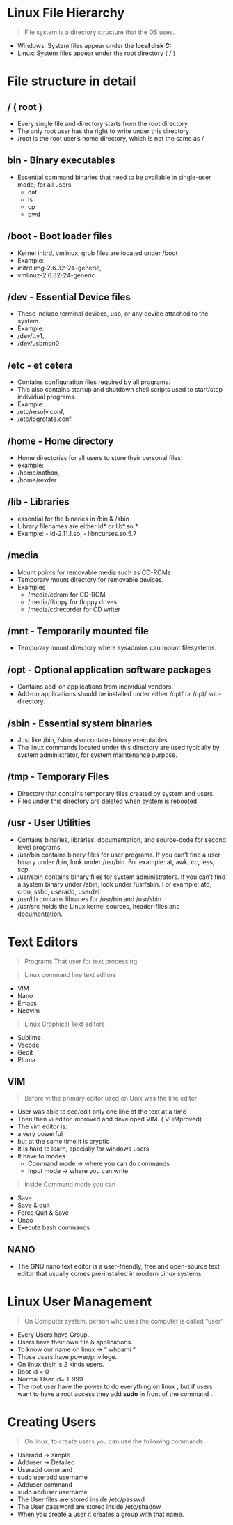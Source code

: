 # Linux File Hierarchy
> File system is a directory structure that the OS uses.

- Windows: System files appear under the **local disk C:**
- Linux: System files appear under the root directory ( / )

# File structure in detail
## / ( root )
 - Every single file and directory starts from the root directory
 - The only root user has the right to write under this directory
 - /root is the root user’s home directory, which is not the same as /

 ## bin - Binary executables
 - Essential command binaries that need to be available in single-user mode; for all users
     - cat
     - ls
     - cp
     - pwd

 ## /boot - Boot loader files
- Kernel initrd, vmlinux, grub files are located under /boot
- Example:
 - initrd.img-2.6.32-24-generic,
 - vmlinuz-2.6.32-24-generic

 ## /dev - Essential Device files
 - These include terminal devices, usb, or any device attached to the system.
 - Example: 
  - /dev/tty1,
  - /dev/usbmon0

 ## /etc - et cetera
  - Contains configuration files required by all programs.
  - This also contains startup and shutdown shell scripts used to start/stop individual programs.
  - Example: 
   - /etc/resolv.conf,
   - /etc/logrotate.conf.

  ## /home - Home directory
  -  Home directories for all users to store their personal files.
  - example: 
   - /home/nathan,
   - /home/rexder

  ## /lib - Libraries 
  - essential for the binaries in /bin & /sbin
  - Library filenames are either ld* or lib*.so.*
  -  Example: 
    - ld-2.11.1.so,
    - libncurses.so.5.7

  ## /media 
  - Mount points for removable media such as CD-ROMs
  - Temporary mount directory for removable devices.
  - Examples
    - /media/cdrom for CD-ROM 
    - /media/floppy for floppy drives
    - /media/cdrecorder for CD writer

  ## /mnt - Temporarily mounted file
   - Temporary mount directory where sysadmins can mount filesystems.

  ## /opt - Optional application software packages
   - Contains add-on applications from individual vendors.
   - Add-on applications should be installed under either /opt/ or /opt/ sub-directory.

  ## /sbin - Essential system binaries
   - Just like /bin, /sbin also contains binary executables.
   - The linux commands located under this directory are used typically by system administrator, for system     maintenance purpose.

 ## /tmp - Temporary Files
  - Directory that contains temporary files created by system and users.
  - Files under this directory are deleted when system is rebooted.

## /usr - User Utilities
  - Contains binaries, libraries, documentation, and source-code for second level programs.
  - /usr/bin contains binary files for user programs. If you can’t find a user binary under /bin, look under
/usr/bin. For example: at, awk, cc, less, scp
  - /usr/sbin contains binary files for system administrators. If you can’t find a system binary under /sbin, look under /usr/sbin. For example: atd, cron, sshd, useradd, userdel
  - /usr/lib contains libraries for /usr/bin and /usr/sbin
  - /usr/src holds the Linux kernel sources, header-files and documentation.

# Text Editors
 > Programs That user for text processing.

 > Linux command line text editors
  - VIM
  - Nano
  - Emacs
  - Neovim

 > Linux Graphical Text editors
  - Sublime
  - Vscode
  - Gedit
  - Pluma

## VIM
 > Before vi the primary editor used on Unix was the line editor
 - User was able to see/edit only one line of the text at a time
 - Then then vi editor improved and developed VIM. ( VI iMproved)
 -  The vim editor is:
   - a very powerful
   - but at the same time it is cryptic
   - It is hard to learn, specially for windows users
 - It have to modes
   - Command mode -> where you can do commands
   - Input mode -> where you can write
 > Inside Command mode you can
 - Save
 - Save & quit
 - Force Quit & Save
 - Undo
 - Execute bash commands

 ## NANO
  - The GNU nano text editor is a user-friendly, free and open-source text editor that usually comes  pre-installed in modern Linux systems. 

# Linux User Management
 > On Computer system, person who uses the computer is called “user”
  - Every Users have Group.
  - Users have their own file & applications.
  - To know our name on linux -> “ whoami “
  - Those users have power/privilege.
  - On linux their is 2 kinds users.
  - Root id = 0
  - Normal User id= 1-999 
  - The root user have the power to do everything on linux , but if users want to have a root access they add **sudo** in front of the command .

# Creating Users
 > On linux, to create users you can use the following commands
  - Useradd -> simple
  - Adduser -> Detailed
  - Useradd command
  - sudo useradd username
 - Adduser command
  - sudo adduser username
  - The User files are stored inside /etc/passwd
  - The User password are stored inside /etc/shadow
  - When you create a user it creates a group with that name.
